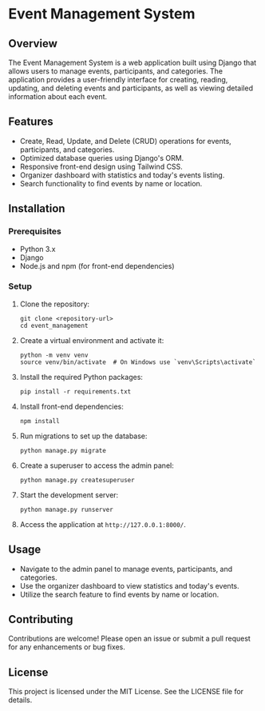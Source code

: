 # Event Management System

## Overview
The Event Management System is a web application built using Django that allows users to manage events, participants, and categories. The application provides a user-friendly interface for creating, reading, updating, and deleting events and participants, as well as viewing detailed information about each event.

## Features
- Create, Read, Update, and Delete (CRUD) operations for events, participants, and categories.
- Optimized database queries using Django's ORM.
- Responsive front-end design using Tailwind CSS.
- Organizer dashboard with statistics and today's events listing.
- Search functionality to find events by name or location.

## Installation

### Prerequisites
- Python 3.x
- Django
- Node.js and npm (for front-end dependencies)

### Setup
1. Clone the repository:
   ```
   git clone <repository-url>
   cd event_management
   ```

2. Create a virtual environment and activate it:
   ```
   python -m venv venv
   source venv/bin/activate  # On Windows use `venv\Scripts\activate`
   ```

3. Install the required Python packages:
   ```
   pip install -r requirements.txt
   ```

4. Install front-end dependencies:
   ```
   npm install
   ```

5. Run migrations to set up the database:
   ```
   python manage.py migrate
   ```

6. Create a superuser to access the admin panel:
   ```
   python manage.py createsuperuser
   ```

7. Start the development server:
   ```
   python manage.py runserver
   ```

8. Access the application at `http://127.0.0.1:8000/`.

## Usage
- Navigate to the admin panel to manage events, participants, and categories.
- Use the organizer dashboard to view statistics and today's events.
- Utilize the search feature to find events by name or location.

## Contributing
Contributions are welcome! Please open an issue or submit a pull request for any enhancements or bug fixes.

## License
This project is licensed under the MIT License. See the LICENSE file for details.